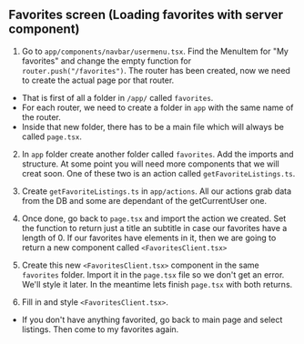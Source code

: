 ## Favorites screen (Loading favorites with server component)

1. Go to `app/components/navbar/usermenu.tsx`. Find the MenuItem for "My favorites" and change the empty function for `router.push("/favorites")`. The router has been created, now we need to create the actual page por that router.

-   That is first of all a folder in `/app/` called `favorites`.
-   For each router, we need to create a folder in `app` with the same name of the router.
-   Inside that new folder, there has to be a main file which will always be called `page.tsx`.

2. In `app` folder create another folder called `favorites`. Add the imports and structure. At some point you will need more components that we will creat soon. One of these two is an action called `getFavoriteListings.ts`.

3. Create `getFavoriteListings.ts` in `app/actions`. All our actions grab data from the DB and some are dependant of the getCurrentUser one.

4. Once done, go back to `page.tsx` and import the action we created. Set the function to return just a title an subtitle in case our favorites have a length of 0. If our favorites have elements in it, then we are going to return a new component called `<FavoritesClient.tsx>`

5. Create this new `<FavoritesClient.tsx>` component in the same `favorites` folder. Import it in the `page.tsx` file so we don't get an error. We'll style it later. In the meantime lets finish `page.tsx` with both returns.

6. Fill in and style `<FavoritesClient.tsx>`.

-   If you don't have anything favorited, go back to main page and select listings. Then come to my favorites again.
